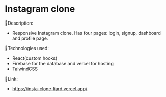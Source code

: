 # Instagram clone

:page_facing_up:Description:

- Responsive Instagram clone. Has four pages: login, signup, dashboard and profile page.
  
:wrench:Technologies used:

- React(custom hooks)
- Firebase for the database and vercel for hosting
- TaiwindCSS


:link:Link:
- https://insta-clone-liard.vercel.app/
